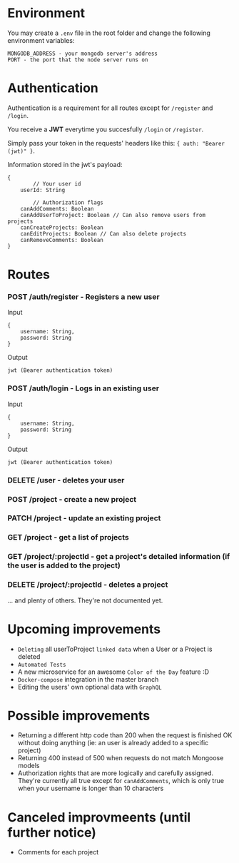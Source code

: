 # Environment

You may create a `.env` file in the root folder and change the following environment variables:

```
MONGODB_ADDRESS - your mongodb server's address
PORT - the port that the node server runs on
```

# Authentication

Authentication is a requirement for all routes except for `/register` and `/login`.

You receive a **JWT** everytime you succesfully `/login` or `/register`.

Simply pass your token in the requests' headers like this: `{ auth: "Bearer (jwt)" }`.

Information stored in the jwt's payload:

```
{
        // Your user id
    userId: String 
    
        // Authorization flags
    canAddComments: Boolean
    canAddUserToProject: Boolean // Can also remove users from projects
    canCreateProjects: Boolean
    canEditProjects: Boolean // Can also delete projects
    canRemoveComments: Boolean
}
```

# Routes

### **POST /auth/register** - Registers a new user

Input
```
{
    username: String,
    password: String
}
```
Output
```
jwt (Bearer authentication token)
```

### **POST /auth/login** - Logs in an existing user

Input
```
{
    username: String,
    password: String
}
```
Output
```
jwt (Bearer authentication token)
```

### **DELETE /user** - deletes your user
### **POST /project** - create a new project
### **PATCH /project** - update an existing project
### **GET /project** - get a list of projects
### **GET /project/:projectId** - get a project's detailed information (if the user is added to the project)
### **DELETE /project/:projectId** - deletes a project
... and plenty of others. They're not documented yet.

# Upcoming improvements

- `Deleting` all userToProject `linked data` when a User or a Project is deleted
- `Automated Tests`
- A new microservice for an awesome `Color of the Day` feature :D
- `Docker-compose` integration in the master branch
- Editing the users' own optional data with `GraphQL`

# Possible improvements

- Returning a different http code than 200 when the request is finished OK without doing anything (ie: an user is already added to a specific project)
- Returning 400 instead of 500 when requests do not match Mongoose models
- Authorization rights that are more logically and carefully assigned. They're currently all true except for `canAddComments`, which is only true when your username is longer than 10 characters

# Canceled improvmeents (until further notice)

- Comments for each project